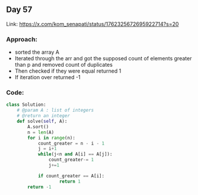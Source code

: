 ## Day 57

Link: https://x.com/kom_senapati/status/1762325672695922714?s=20

### Approach:

- sorted the array A
- Iterated through the arr and got the supposed count of elements greater than p and removed count of duplicates
- Then checked if they were equal returned 1
- If iteration over returned -1

### Code:

```py
class Solution:
	# @param A : list of integers
	# @return an integer
	def solve(self, A):
        A.sort()
        n = len(A)
        for i in range(n):
            count_greater = n - i - 1
            j = i+1
            while(j<n and A[i] == A[j]):
                count_greater-= 1
                j+=1

            if count_greater == A[i]:
                    return 1
        return -1
```
